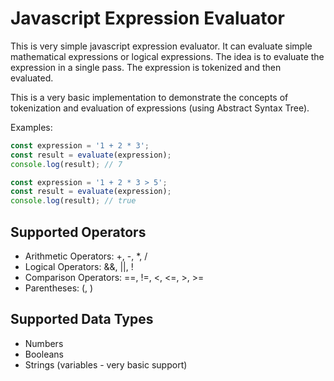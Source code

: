# Javascript Expression Evaluator

This is very simple javascript expression evaluator. It can evaluate simple mathematical expressions or logical expressions.
The idea is to evaluate the expression in a single pass. The expression is tokenized and then evaluated.

This is a very basic implementation to demonstrate the concepts of tokenization and evaluation of expressions (using Abstract Syntax Tree).

Examples:

```javascript
const expression = '1 + 2 * 3';
const result = evaluate(expression);
console.log(result); // 7
```

```javascript
const expression = '1 + 2 * 3 > 5';
const result = evaluate(expression);
console.log(result); // true
```

## Supported Operators

-   Arithmetic Operators: +, -, \*, /
-   Logical Operators: &&, ||, !
-   Comparison Operators: ==, !=, <, <=, >, >=
-   Parentheses: (, )

## Supported Data Types

-   Numbers
-   Booleans
-   Strings (variables - very basic support)

